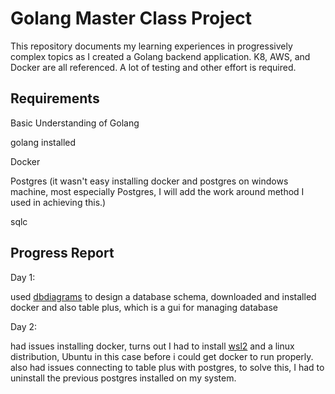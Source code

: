# Golang Master Class Project

This repository documents my learning experiences in progressively complex topics as I created a Golang backend application. K8, AWS, and Docker are all referenced. A lot of testing and other effort is required.

## Requirements
Basic Understanding of Golang

golang installed

Docker

Postgres (it wasn't easy installing docker and postgres on windows machine, most especially Postgres, I will add the work around method I used in achieving this.)

sqlc

## Progress Report

Day 1:

used [dbdiagrams](https://dbdiagram.io) to design a database schema, downloaded 
and installed docker and also table plus, which is a gui for managing database

Day 2: 

had issues installing docker, turns out I had to install [wsl2](https://docs.docker.com/desktop/wsl/) and a linux distribution, Ubuntu in this case before i could get docker to run properly. also had issues connecting to table plus with postgres, to solve this, I had to uninstall the previous postgres installed on my system.

